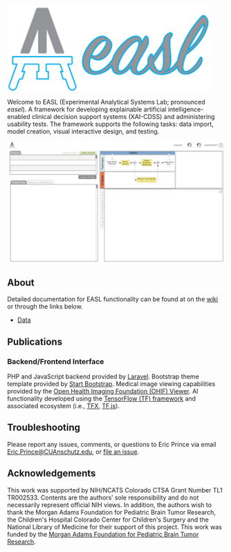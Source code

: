 <img src="./easl-logo.svg" alt='logo' height='200' align='center'/>


Welcome to EASL (Experimental Analytical Systems Lab; pronounced *easel*). A framework for developing explainable artificial intelligence-enabled clinical decision support systems (XAI-CDSS) and administering usability tests. The framework supports the following tasks: data import, model creation, visual interactive design, and testing.

![screenshot](./screenshot_10-22.png)

## About

Detailed documentation for EASL functionality can be found at on the [wiki](https://github.com/LeRicNet/easl/wiki) or through the links below.

 -  [Data](https://github.com/LeRicNet/easl/wiki/Data-I-O)

## Publications

### Backend/Frontend Interface
PHP and JavaScript backend provided by [Laravel](https://laravel.com/). Bootstrap theme template provided by [Start Bootstrap](https://startbootstrap.com/theme/sb-admin-2). Medical image viewing capabilities provided by the [Open Health Imaging Foundation (OHIF) Viewer](https://github.com/OHIF/Viewers). AI functionality developed using the [TensorFlow (TF) framework](https://www.tensorflow.org/) and associated ecosystem (i.e., [TFX](https://www.tensorflow.org/tfx), [TF.js](https://www.tensorflow.org/j)).

## Troubleshooting
Please report any issues, comments, or questions to Eric Prince via email Eric.Prince@CUAnschutz.edu, or [file an issue](https://github.com/LeRicNet/systemtwo/issues).

## Acknowledgements
This work was supported by NIH/NCATS Colorado CTSA Grant Number TL1 TR002533. Contents are the authors’ sole responsibility and do not necessarily represent official NIH views. In addition, the authors wish to thank the Morgan Adams Foundation for Pediatric Brain Tumor Research, the Children's Hospital Colorado Center for Children's Surgery and the National Library of Medicine for their support of this project.
This work was funded by the [Morgan Adams Foundation for Pediatric Brain Tumor Research](https://www.morganadamsfoundation.org/?gclid=Cj0KCQiA0p2QBhDvARIsAACSOOMVd2YC_hwbaZ_9JnfqNG5_gkrmuNT3id6ygwikIaISFkod13PyJsgaAi85EALw_wcB).


